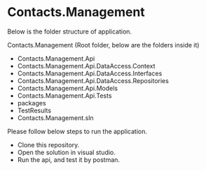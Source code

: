 # Contacts.Management
Below is the folder structure of application.


Contacts.Management (Root folder, below are the folders inside it)
  - Contacts.Management.Api
  - Contacts.Management.Api.DataAccess.Context
  - Contacts.Management.Api.DataAccess.Interfaces
  - Contacts.Management.Api.DataAccess.Repositories
  - Contacts.Management.Api.Models
  - Contacts.Management.Api.Tests
  - packages
  - TestResults
  - Contacts.Management.sln
  
 Please follow below steps to run the application.
  - Clone this repository.
  - Open the solution in visual studio.
  - Run the api, and test it by postman.
